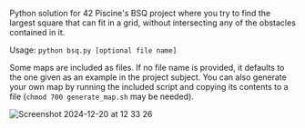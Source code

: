 Python solution for 42 Piscine's BSQ project where you try to find the largest square that can fit in a grid, without intersecting any of the obstacles contained in it.

Usage: `python bsq.py [optional file name]`

Some maps are included as files. If no file name is provided, it defaults to the one given as an example in the project subject. You can also generate your own map by running the included script and copying its contents to a file (`chmod 700 generate_map.sh` may be needed).

![Screenshot 2024-12-20 at 12 33 26](https://github.com/user-attachments/assets/799d8034-e016-4a5d-96dc-13e83608a010)
